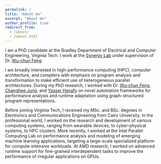 ```yaml
---
permalink: /
title: "About me"
excerpt: "About me"
author_profile: true
redirect_from: 
  - /about/
  - /about.html
---
```


I am a PhD candidate at the Bradley Department of Electrical and Computer Engineering, Virginia Tech. I work at the [Synergy Lab](http://synergy.cs.vt.edu/) under supervision of Dr. [Wu-chun Feng](http://people.cs.vt.edu/~feng/). 

I am broadly interested in high-performance computing (HPC), computer architecture, and compilers with emphasis on program analysis and transformation to make efficient use of heterogeneous parallel architectures. During my PhD research, I worked with Dr. [Wu-chun Feng](http://people.cs.vt.edu/~feng/), [Changhee Jung](https://www.cs.purdue.edu/homes/chjung/), and [Yasser Hanafy](https://www.aast.edu/cv.php?disp_unit=&ser=11625) on novel automation frameworks for performance analysis and runtime adaptation using graph-structured program representations.

Before joining Virginia Tech, I received my MSc. and BSc. degrees in Electronics and Communications Engineering from Cairo University. In the professional world, I worked on the research and development of various computing systems, ranging from wearable devices, to cyber-physical systems, to HPC clusters. More recently, I worked at the Intel Parallel Computing Lab on performance analysis and modeling of emerging machine learning applications, targeting a large-scale specialized platform for compute-intensive workloads. At AMD research, I worked on 
advanced runtime support for fine-grained interdependent tasks to improve the performance of irregular applications on GPUs.